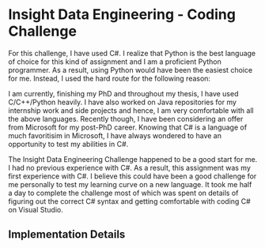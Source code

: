 Insight Data Engineering - Coding Challenge
===========================================================

For this challenge, I have used C#.
I realize that Python is the best language of choice for this kind of assignment and I am a proficient Python programmer. As a result, using Python would have been the easiest choice for me. Instead, I used the hard route for the following reason:

I am currently, finishing my PhD and throughout my thesis, I have used C/C++/Python heavily. I have also worked on Java repositories for my internship work and side projects and hence, I am very comfortable with all the above languages. Recently though, I have been considering an offer from Microsoft for my post-PhD career. Knowing that C# is a language of much favoritisim in Microsoft, I have always wondered to have an opportunity to test my abilities in C#. 

The Insight Data Engineering Challenge happened to be a good start for me. I had no previous experience with C#. As a result, this assignment was my first experience with C#. I believe this could have been a good challenge for me personally to test my learning curve on a new language. It took me half a day to complete the challenge most of which was spent on details of figuring out the correct C# syntax and getting comfortable with coding C# on Visual Studio.

## Implementation Details